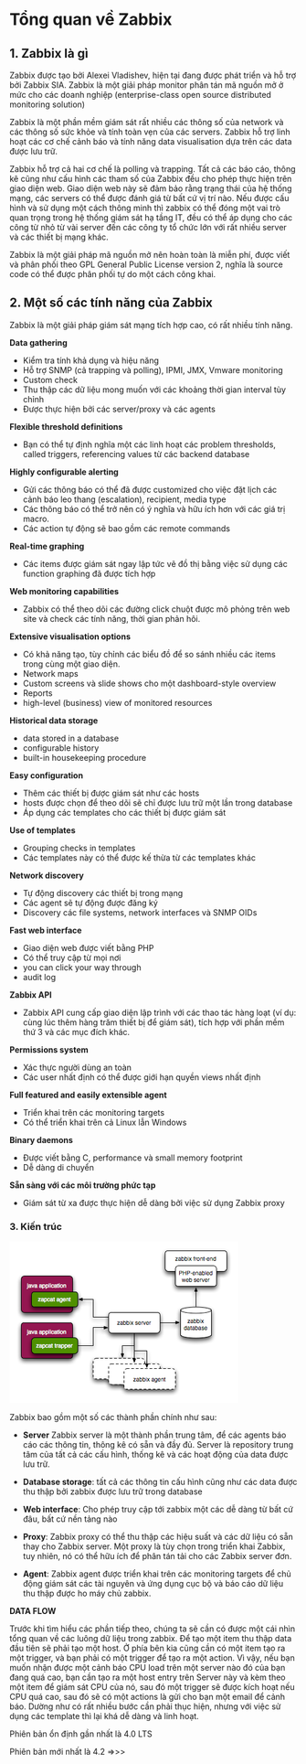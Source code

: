 # Tổng quan về Zabbix

## 1. Zabbix là gì

Zabbix được tạo bởi Alexei Vladishev, hiện tại đang được phát triển và hỗ trợ bởi Zabbix SIA. Zabbix là một giải pháp monitor phân tán mã nguồn mở ở mức cho các doanh nghiệp (enterprise-class open source distributed monitoring solution)


Zabbix là một phần mềm giám sát rất nhiều các thông số của network và các thông số sức khỏe và tính toàn vẹn của các servers. Zabbix hỗ trợ linh hoạt các cơ chế cảnh báo và tính năng data visualisation dựa trên các data được lưu trữ.

Zabbix hỗ trợ cả hai cơ chế là polling và trapping. Tất cả các báo cáo, thông kê cũng như cấu hình các tham số của Zabbix đều cho phép thực hiện trên giao diện web. Giao diện web này sẽ đảm bảo rằng trạng thái của hệ thống mạng, các servers có thể được đánh giá từ bất cứ vị trí nào. Nếu được cấu hình và sử dụng một cách thông minh thì zabbix có thể đóng một vai trò quan trọng trong hệ thống giám sát hạ tầng IT, đều có thể áp dụng cho các công từ nhỏ từ vài server đến các công ty tổ chức lớn với rất nhiều server và các thiết bị mạng khác.

Zabbix là một giải pháp mã nguồn mở nên hoàn toàn là miễn phí, được viết và phân phối theo GPL General Public License version 2, nghĩa là source code có thể được phân phối tự do một cách công khai.

## 2. Một số các tính năng của Zabbix

Zabbix là một giải pháp giám sát mạng tích hợp cao, có rất nhiều tính năng.

**Data gathering**

* Kiểm tra tính khả dụng và hiệu năng
* Hỗ trợ SNMP (cả trapping và polling), IPMI, JMX, Vmware monitoring
* Custom check 
* Thu thập các dữ liệu mong muốn với các khoảng thời gian interval tùy chỉnh
* Được thực hiện bởi các server/proxy và các agents

**Flexible threshold definitions**
 
* Bạn có thể tự định nghĩa một các linh hoạt các problem thresholds, called triggers, referencing values từ các backend database

**Highly configurable alerting** 

* Gửi các thông báo có thể đã được customized cho việc đặt lịch các cảnh báo leo thang (escalation), recipient, media type
* Các thông báo có thể trở nên có ý nghĩa và hữu ích hơn với các giá trị macro.
* Các action tự động sẽ bao gồm các remote commands

**Real-time graphing**

* Các items được giám sát ngay lập tức vẽ đồ thị bằng việc sử dụng các function graphing đã được tích hợp 

**Web monitoring capabilities**

* Zabbix có thể theo dõi các đường click chuột được mô phỏng trên web site và check các tính năng, thời gian phản hôi.

**Extensive visualisation options**

* Có khả năng tạo, tùy chỉnh các biểu đồ để so sánh nhiều các items trong cùng một giao diện.
* Network maps
* Custom screens và slide shows cho một dashboard-style overview
* Reports
* high-level (business) view of monitored resources

**Historical data storage**

* data stored in a database
* configurable history
* built-in housekeeping procedure

**Easy configuration**

* Thêm các thiết bị được giám sát như các hosts
* hosts được chọn để theo dõi sẽ chỉ được lưu trữ một lần trong database
* Áp dụng các templates cho các thiết bị được giám sát

**Use of templates**

* Grouping checks in templates
* Các templates này có thể được kế thừa từ các templates khác

**Network discovery**

* Tự động discovery các thiết bị trong mạng
* Các agent sẽ tự động được đăng ký
* Discovery các file systems, network interfaces và SNMP OIDs

**Fast web interface**

* Giao diện web được viết bằng PHP
* Có thể truy cập từ mọi nơi
* you can click your way through
* audit log

**Zabbix API**

* Zabbix API cung cấp giao diện lập trình với các thao tác hàng loạt (ví dụ: cùng lúc thêm hàng trăm thiết bị để giám sát), tích hợp với phần mềm thứ 3 và các mục đích khác.

**Permissions system**

* Xác thực người dùng an toàn
* Các user nhất định có thể được giới hạn quyền views nhất định 

**Full featured and easily extensible agent**

* Triển khai trên các monitoring targets 
* Có thể triển khai trên cả Linux lẫn Windows 

**Binary daemons**

* Được viết bằng C, performance và small memory footprint
* Dễ dàng di chuyển

**Sẵn sàng với các môi trường phức tạp**

* Giám sát từ xa được thực hiện dễ dàng bởi việc sử dụng Zabbix proxy

### 3. Kiến trúc

<img src="../img/1.png">

Zabbix bao gồm một số các thành phần chính như sau:

* **Server** Zabbix server là một thành phần trung tâm, để các agents báo cáo các thông tin, thông kê có sẵn và đầy đủ. Server là repository trung tâm của tất cả các cấu hình, thống kê và các hoạt động của data được lưu trữ.

* **Database storage**: tất cả các thông tin cấu hình cũng như các data được thu thập bởi zabbix được lưu trữ trong database 

* **Web interface**: Cho phép truy cập tới zabbix một các dễ dàng từ bất cứ đâu, bất cứ nền tảng nào 

* **Proxy**: Zabbix proxy có thể thu thập các hiệu suất và các dữ liệu có sẵn thay cho Zabbix server. Một proxy là tùy chọn trong triển khai Zabbix, tuy nhiên, nó có thể hữu ích để phân tán tải cho các Zabbix server đơn.

* **Agent**: Zabbix agent được triển khai trên các monitoring targets để chủ động giám sát các tài nguyên và ứng dụng cục bộ và báo cáo dữ liệu thu thập được ho máy chủ zabbix.

**DATA FLOW**

Trước khi tìm hiểu các phần tiếp theo, chúng ta sẽ cần có được một cái nhìn tổng quan về các luông dữ liệu trong zabbix. Để tạo một item thu thập data đầu tiên sẽ phải tạo một host. Ở phía bên kia cũng cần có một item tạo ra một trigger, và bạn phải có một trigger để tạo ra một action. Vì vậy, nếu bạn muốn nhận được một cảnh báo CPU load trên một server nào đó của bạn đang quá cao, bạn cần tạo ra một host entry trên Server này và kèm theo một item để giám sát CPU của nó, sau đó một trigger sẽ được kích hoạt nếu CPU quá cao, sau đó sẽ có một actions là gửi cho bạn một email để cảnh báo. Dường như có rất nhiều bước cần phải thục hiện, nhưng với việc sử dụng các template thì lại khá dễ dàng và linh hoạt.











Phiên bản ổn định gần nhất là 4.0 LTS 

Phiên bản mới nhất là 4.2 =>>>



